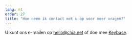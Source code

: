 ```yaml
---
lang: nl
order: 27
title: "Hoe neem ik contact met u op voor meer vragen?"
---
```


U kunt ons e-mailen op [hello@chia.net](mailto:hello@chia.net) of doe mee [Keybase](https://keybase.io/team/chia_network.public).
